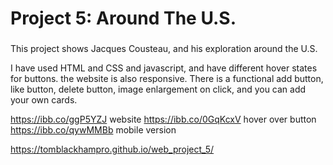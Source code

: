 # Project 5: Around The U.S.

###

This project shows Jacques Cousteau, and his exploration around the U.S.

I have used HTML and CSS and javascript, and have different hover states for buttons. the website is also responsive. There is a functional add button, like button, delete button, image enlargement on click, and you can add your own cards.

https://ibb.co/ggP5YZJ website
https://ibb.co/0GqKcxV hover over button
https://ibb.co/qywMMBb mobile version

https://tomblackhampro.github.io/web_project_5/
